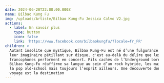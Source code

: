 ```yaml
---
date: 2024-06-20T22:00:00.000Z
name: Bilbao Kung Fu
img: /uploads/Artiste/Bilbao Kung-Fu Jessica Calvo V2.jpg
actions:
  - label: En savoir plus
    type: button
    icon: false
    link: 'https://www.facebook.com/bilbaokungfu/?locale=fr_FR'
children: >
  Autant insolite que mystique, Bilbao Kung-Fu est né d’une fulgurance. Avec
  leur imaginaire pétillant sur disque, c'est au-delà du délire que les 3
  francophones performent en concert. Fils cachés de l’Underground bordelais,
  Bilbao Kung-Fu réaffirme sa langue au sein d’un rock hybride, les mains dans
  la pop old-school mais toujours l’esprit ailleurs. Une découverte dont le
  voyage est la destination
---
```


